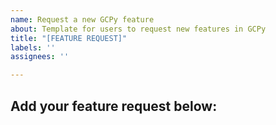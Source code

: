 ```yaml
---
name: Request a new GCPy feature
about: Template for users to request new features in GCPy
title: "[FEATURE REQUEST]"
labels: ''
assignees: ''

---
```


## Add your feature request below:
